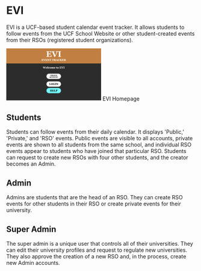 # EVI

EVI is a UCF-based student calendar event tracker. It allows students to follow events from the UCF School Website or other student-created events from their RSOs (registered student organizations). 

<img src="/Screenshots/Home_Page.png?raw=true" width=50% height=50%>
EVI Homepage

## Students

Students can follow events from their daily calendar. It displays 'Public,' 'Private,' and 'RSO' events. Public events are visible to all accounts, private events are shown to all students from the same school, and individual RSO events appear to students who have joined that particular RSO. Students can request to create new RSOs with four other students, and the creator becomes an Admin.  

## Admin

Admins are students that are the head of an RSO. They can create RSO events for other students in their RSO or create private events for their university. 

## Super Admin

The super admin is a unique user that controls all of their universities. They can edit their university profiles and request to regulate new universities. They also approve the creation of a new RSO and, in the process, create new Admin accounts. 

